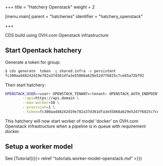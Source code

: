 +++
title = "Hatchery Openstack"
weight = 2

[menu.main]
parent = "hatcheries"
identifier = "hatchery_openstack"

+++

CDS build using OVH.com Openstack infrastructure

## Start Opentack hatchery

Generate a token for group:

```bash
$ cds generate  token -g shared.infra -e persistent
fc300aad48242d19e782a37d361dfa3e55868a629e52d7f6825c7ce65a72bf92
```

Then start hatchery:

```bash
OPENSTACK_USER=<user> OPENSTACK_TENANT=<tenant> OPENSTACK_AUTH_ENDPOINT=https://auth.cloud.ovh.net OPENSTACK_PASSWORD=<password> OPENSTACK_REGION=SBG1 hatchery openstack \
        --api=https://api.domain \
        --max-worker=10 \
        --provision=1 \
        --token=fc300aad48242d19e782a37d361dfa3e55868a629e52d7f6825c7ce65a72bf92
```

This hatchery will now start worker of model 'docker' on OVH.com Openstack infrastructure when a pipeline is in queue with requirement docker.

## Setup a worker model

See [Tutorial]({{< relref "tutorials.worker-model-openstack.md" >}})
